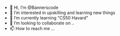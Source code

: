- 👋 Hi, I’m @Bannerscode
- 👀 I’m interested in upskilling and learning new things
- 🌱 I’m currently learning "CS50 Havard"
- 💞️ I’m looking to collaborate on ..
- 📫 How to reach me ...

<!---
Bannerscode/Bannerscode is a ✨ special ✨ repository because its `README.md` (this file) appears on your GitHub profile.
You can click the Preview link to take a look at your changes.
--->
